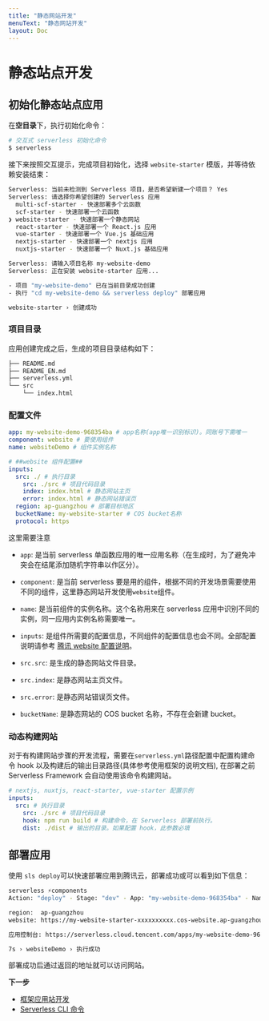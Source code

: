```yaml
---
title: "静态网站开发"
menuText: "静态网站开发"
layout: Doc
---
```


# 静态站点开发

## 初始化静态站点应用

在**空目录**下，执行初始化命令：

```sh
# 交互式 serverless 初始化命令
$ serverless
```

接下来按照交互提示，完成项目初始化，选择 `website-starter` 模版，并等待依赖安装结束：

```sh
Serverless: 当前未检测到 Serverless 项目，是否希望新建一个项目？ Yes
Serverless: 请选择你希望创建的 Serverless 应用
  multi-scf-starter - 快速部署多个云函数
  scf-starter - 快速部署一个云函数
❯ website-starter - 快速部署一个静态网站
  react-starter - 快速部署一个 React.js 应用
  vue-starter - 快速部署一个 Vue.js 基础应用
  nextjs-starter - 快速部署一个 nextjs 应用
  nuxtjs-starter - 快速部署一个 Nuxt.js 基础应用

Serverless: 请输入项目名称 my-website-demo
Serverless: 正在安装 website-starter 应用...

- 项目 "my-website-demo" 已在当前目录成功创建
- 执行 "cd my-website-demo && serverless deploy" 部署应用

website-starter › 创建成功
```

### 项目目录

应用创建完成之后，生成的项目目录结构如下：

```sh
├── README.md
├── README_EN.md
├── serverless.yml
└── src
    └── index.html
```

### 配置文件

```yml
app: my-website-demo-968354ba # app名称(app唯一识别标识)。同账号下需唯一
component: website # 要使用组件
name: websiteDemo # 组件实例名称

# ##website 组件配置##
inputs:
  src: ./ # 执行目录
    src: ./src # 项目代码目录
    index: index.html # 静态网站主页
    error: index.html # 静态网站错误页
  region: ap-guangzhou # 部署目标地区
  bucketName: my-website-starter # COS bucket名称
  protocol: https
```

这里需要注意

- `app`: 是当前 serverless 单函数应用的唯一应用名称（在生成时，为了避免冲突会在结尾添加随机字符串以作区分）。
- `component`: 是当前 serverless 要是用的组件，根据不同的开发场景需要使用不同的组件，这里静态网站开发使用`website`组件。
- `name`: 是当前组件的实例名称。这个名称用来在 serverless 应用中识别不同的实例，同一应用内实例名称需要唯一。

- `inputs`: 是组件所需要的配置信息，不同组件的配置信息也会不同。全部配置说明请参考 [腾讯 website 配置说明](https://github.com/serverless-components/tencent-website/blob/master/docs/configure.md)。
- `src.src`: 是生成的静态网站文件目录。
- `src.index`: 是静态网站主页文件。
- `src.error`: 是静态网站错误页文件。
- `bucketName`: 是静态网站的 COS bucket 名称，不存在会新建 bucket。

### 动态构建网站

对于有构建网站步骤的开发流程，需要在`serverless.yml`路径配置中配置构建命令 hook 以及构建后的输出目录路径(具体参考使用框架的说明文档), 在部署之前 Serverless Framework 会自动使用该命令构建网站。

```yml
# nextjs, nuxtjs, react-starter, vue-starter 配置示例
inputs:
  src: # 执行目录
    src: ./src # 项目代码目录
    hook: npm run build # 构建命令，在 Serverless 部署前执行。
    dist: ./dist # 输出的目录。如果配置 hook，此参数必填
```

## 部署应用

使用 `sls deploy`可以快速部署应用到腾讯云，部署成功或可以看到如下信息：

```sh
serverless ⚡components
Action: "deploy" - Stage: "dev" - App: "my-website-demo-968354ba" - Name: "websiteDemo"

region:  ap-guangzhou
website: https://my-website-starter-xxxxxxxxxx.cos-website.ap-guangzhou.myqcloud.com

应用控制台: https://serverless.cloud.tencent.com/apps/my-website-demo-968354ba/websiteDemo/dev

7s › websiteDemo › 执行成功
```

部署成功后通过返回的地址就可以访问网站。

**下一步**

- [框架应用站开发](./http)
- [Serverless CLI 命令](../quickstart/commands)
